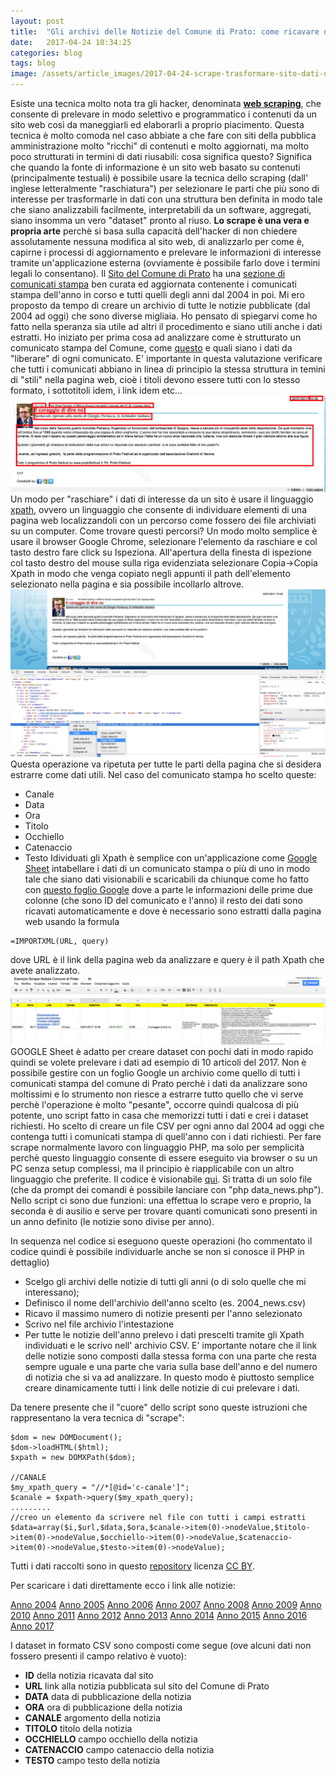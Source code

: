 ```yaml
---
layout: post
title:  "Gli archivi delle Notizie del Comune di Prato: come ricavare dati aperti da un sito web"
date:   2017-04-24 10:34:25
categories: blog
tags: blog
image: /assets/article_images/2017-04-24-scrape-trasformare-sito-dati-utili/1.jpg
---
```


Esiste una tecnica molto nota tra gli hacker, denominata [**web scraping**](https://it.wikipedia.org/wiki/Web_scraping), che consente di prelevare in modo selettivo e programmatico i contenuti da un sito web così da maneggiarli ed elaborarli a proprio piacimento.
Questa tecnica è molto comoda nel caso abbiate a che fare con siti della pubblica amministrazione molto "ricchi" di contenuti e molto aggiornati, ma molto poco strutturati in termini di dati riusabili: cosa significa questo? Significa che quando la fonte di informazione è un sito web basato su contenuti (principalmente testuali) è possibile usare la tecnica dello scraping (dall' inglese letteralmente "raschiatura") per selezionare le parti che più sono di interesse per trasformarle in dati con una struttura ben definita in modo tale che siano analizzabili facilmente, interpretabili da un software, aggregati, siano insomma un vero "dataset" pronto al riuso.
**Lo scrape è una vera e propria arte** perchè si basa sulla capacità dell'hacker di non chiedere assolutamente nessuna modifica al sito web, di analizzarlo per come è, capirne i processi di aggiornamento e prelevare le informazioni di interesse tramite un'applicazione esterna (ovviamente è possibile farlo dove i termini legali lo consentano).
Il [Sito del Comune di Prato](http://www.comune.prato.it/) ha una [sezione di comunicati stampa](http://comunicati.comune.prato.it/generali/) ben curata ed aggiornata contenente i comunicati stampa dell'anno in corso e tutti quelli degli anni dal 2004 in poi. Mi ero proposto da tempo di creare un archivio di tutte le notizie pubblicate (dal 2004 ad oggi) che sono diverse migliaia.
Ho pensato di spiegarvi come ho fatto nella speranza sia utile ad altri il procedimento e siano utili anche i dati estratti.
Ho iniziato per prima cosa ad analizzare come è strutturato un comunicato stampa del Comune, come [questo](http://comunicati.comune.prato.it/generali/?action=dettaglio&comunicato=14201700000001) e quali siano i dati da "liberare" di ogni comunicato.
E' importante in questa valutazione verificare che tutti i comunicati abbiano in linea di principio la stessa struttura in temini di "stili" nella pagina web, cioè i titoli devono essere tutti con lo stesso formato, i sottotitoli idem, i link idem etc...
![un comunicato stampa e la selezione dei dati da aprire](/assets/article_images/2017-04-24-scrape-trasformare-sito-dati-utili/2.jpg)
Un modo per "raschiare" i dati di interesse da un sito è usare il linguaggio [xpath](https://it.wikipedia.org/wiki/XPath), ovvero un linguaggio che consente di individuare elementi di una pagina web localizzandoli con un percorso come fossero dei file archiviati su un computer. Come trovare questi percorsi? Un modo molto semplice è usare il browser Google Chrome, selezionare l'elemento da raschiare e col tasto destro fare click su Ispeziona. All'apertura della finesta di ispezione col tasto destro del mouse sulla riga evidenziata selezionare Copia->Copia Xpath in modo che venga copiato negli appunti il path dell'elemento selezionato nella pagina e sia possibile incollarlo altrove.
![come trovare Xpath con Chrome](/assets/article_images/2017-04-24-scrape-trasformare-sito-dati-utili/3.jpg)
Questa operazione va ripetuta per tutte le parti della pagina che si desidera estrarre come dati utili. Nel caso del comunicato stampa ho scelto queste:
- Canale
- Data
- Ora
- Titolo
- Occhiello
- Catenaccio
- Testo
Idividuati gli Xpath è semplice con un'applicazione come [Google Sheet](https://www.google.it/intl/it/sheets/about/) intabellare i dati di un comunicato stampa o più di uno in modo tale che siano dati visionabili e scaricabili da chiunque come ho fatto con [questo foglio Google](https://docs.google.com/spreadsheets/d/1uns2k_aD1MyCOtGHBZ1OG05bU9o62xZxT6cCiye2KOo/edit?usp=sharing) dove a parte le informazioni delle prime due colonne (che sono ID del comunicato e l'anno) il resto dei dati sono ricavati automaticamente e dove è necessario sono estratti dalla pagina web usando la formula
```
=IMPORTXML(URL, query)
```
dove URL è il link della pagina web da analizzare e query è il path Xpath che avete analizzato.
![Esempio di Scraping con Google Sheet](/assets/article_images/2017-04-24-scrape-trasformare-sito-dati-utili/4.jpg)
GOOGLE Sheet è adatto per creare dataset con pochi dati in modo rapido quindi se volete prelevare i dati ad esempio di 10 articoli del 2017. Non è possibile gestire con un foglio Google un archivio come quello di tutti i comunicati stampa del comune di Prato perchè i dati da analizzare sono moltissimi e lo strumento non riesce a estrarre tutto quello che vi serve perchè l'operazione è molto "pesante", occorre quindi qualcosa di più potente, uno script fatto in casa che memorizzi tutti i dati e crei i dataset richiesti. Ho scelto di creare un file CSV per ogni anno dal 2004 ad oggi che contenga tutti i comunicati stampa di quell'anno con i dati richiesti. Per fare scrape normalmente lavoro con linguaggio PHP, ma solo per semplicità perchè questo linguaggio consente di essere eseguito via browser o su un PC senza setup complessi, ma il principio è riapplicabile con un altro linguaggio che preferite.
Il codice è visionabile [qui](https://github.com/iltempe/prato_news). Si tratta di un solo file (che da prompt dei comandi è possibile lanciare con "php data_news.php"). Nello script ci sono due funzioni: una effettua lo scrape vero e proprio, la seconda è di ausilio e serve per trovare quanti comunicati sono presenti in un anno definito (le notizie sono divise per anno).

In sequenza nel codice si eseguono queste operazioni (ho commentato il codice quindi è possibile individuarle anche se non si conosce il PHP in dettaglio)
- Scelgo gli archivi delle notizie di tutti gli anni (o di solo quelle che mi interessano);
- Definisco il nome dell'archivio dell'anno scelto (es. 2004_news.csv)
- Ricavo il massimo numero di notizie presenti per l'anno selezionato
- Scrivo nel file archivio l'intestazione
- Per tutte le notizie dell'anno prelevo i dati prescelti tramite gli Xpath individuati e le scrivo nell' archivio CSV. E' importante notare che il link delle notizie sono composti dalla stessa forma con una parte che resta sempre uguale e una parte che varia sulla base dell'anno e del numero di notizia che si va ad analizzare. In questo modo è piuttosto semplice creare dinamicamente tutti i link delle notizie di cui prelevare i dati.

Da tenere presente che il "cuore" dello script sono queste istruzioni che rappresentano la vera tecnica di "scrape":
```
$dom = new DOMDocument();
$dom->loadHTML($html);
$xpath = new DOMXPath($dom);

//CANALE
$my_xpath_query = "//*[@id='c-canale']";
$canale = $xpath->query($my_xpath_query);
.........
//creo un elemento da scrivere nel file con tutti i campi estratti
$data=array($i,$url,$data,$ora,$canale->item(0)->nodeValue,$titolo->item(0)->nodeValue,$occhiello->item(0)->nodeValue,$catenaccio->item(0)->nodeValue,$testo->item(0)->nodeValue);
```

Tutti i dati raccolti sono in questo [repository](https://github.com/iltempe/prato_news) licenza [CC BY](https://creativecommons.org/licenses/by/4.0/deed.it).

Per scaricare i dati direttamente ecco i link alle notizie:

[Anno 2004](https://raw.githubusercontent.com/iltempe/prato_news/master/2004_news.csv)
[Anno 2005](https://raw.githubusercontent.com/iltempe/prato_news/master/2005_news.csv)
[Anno 2006](https://raw.githubusercontent.com/iltempe/prato_news/master/2006_news.csv)
[Anno 2007](https://raw.githubusercontent.com/iltempe/prato_news/master/2007_news.csv)
[Anno 2008](https://raw.githubusercontent.com/iltempe/prato_news/master/2008_news.csv)
[Anno 2009](https://raw.githubusercontent.com/iltempe/prato_news/master/2009_news.csv)
[Anno 2010](https://raw.githubusercontent.com/iltempe/prato_news/master/2010_news.csv)
[Anno 2011](https://raw.githubusercontent.com/iltempe/prato_news/master/2011_news.csv)
[Anno 2012](https://raw.githubusercontent.com/iltempe/prato_news/master/2012_news.csv)
[Anno 2013](https://raw.githubusercontent.com/iltempe/prato_news/master/2013_news.csv)
[Anno 2014](https://raw.githubusercontent.com/iltempe/prato_news/master/2014_news.csv)
[Anno 2015](https://raw.githubusercontent.com/iltempe/prato_news/master/2015_news.csv)
[Anno 2016](https://raw.githubusercontent.com/iltempe/prato_news/master/2016_news.csv)
[Anno 2017](https://raw.githubusercontent.com/iltempe/prato_news/master/2017_news.csv)

I dataset in formato CSV sono composti come segue (ove alcuni dati non fossero presenti il campo relativo è vuoto):
- **ID** della notizia ricavata dal sito
- **URL** link alla notizia pubblicata sul sito del Comune di Prato
- **DATA** data di pubblicazione della notizia
- **ORA** ora di pubblicazione della notizia
- **CANALE** argomento della notizia
- **TITOLO** titolo della notizia
- **OCCHIELLO** campo occhiello della notizia
- **CATENACCIO** campo catenaccio della notizia
- **TESTO** campo testo della notizia
